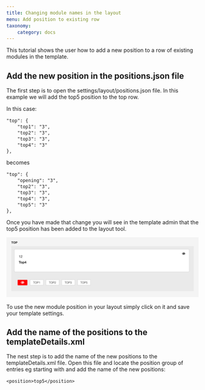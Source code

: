 ```yaml
---
title: Changing module names in the layout
menu: Add position to existing row
taxonomy:
    category: docs
---
```


This tutorial shows the user how to add a new position to a row of existing modules in the template.

## Add the new position in the positions.json file

The first step is to open the settings/layout/positions.json file. In this example we will add the top5 position to the top row.

In this case:

	"top": {
	    "top1": "3",
	    "top2": "3",
	    "top3": "3",
	    "top4": "3"
	},

becomes

	"top": {
	    "opening": "3",
	    "top2": "3",
	    "top3": "3",
	    "top4": "3",
	  	"top5": "3"
	},

Once you have made that change you will see in the template admin that the top5 position has been added to the layout tool.

![Added position](/images/adding-position/adding-top5.png)

To use the new module position in your layout simply click on it and save your template settings.

## Add the name of the positions to the templateDetails.xml

The nest step is to add the name of the new positions to the templateDetails.xml file. Open this file and locate the position group of entries eg starting with <position> and add the name of the new positions: 

	<position>top5</position>
